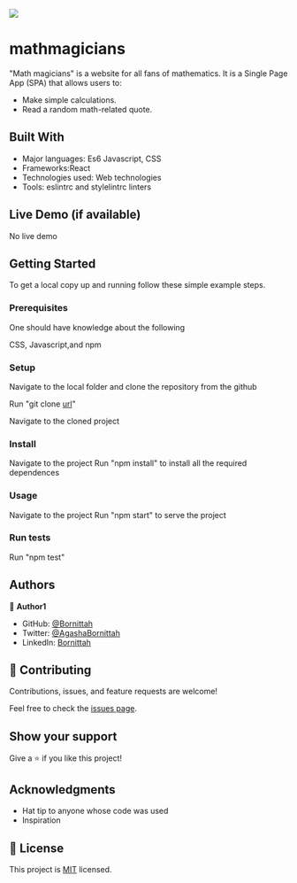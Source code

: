 ![](https://img.shields.io/badge/Microverse-blueviolet)

# mathmagicians
"Math magicians" is a website for all fans of mathematics. It is a Single Page App (SPA) that allows users to:
- Make simple calculations.
- Read a random math-related quote.

## Built With

- Major languages: Es6 Javascript, CSS
- Frameworks:React
- Technologies used: Web technologies
- Tools: eslintrc and stylelintrc linters

## Live Demo (if available)

No live demo


## Getting Started

To get a local copy up and running follow these simple example steps.

### Prerequisites
One should have knowledge about the following

CSS, Javascript,and npm

### Setup
Navigate to the local folder and clone the repository from the github

Run "git clone [url](https://github.com/Bornittah/mathmagicians.git)"

Navigate to the cloned project
### Install
Navigate to the project
Run "npm install" to install all the required dependences
### Usage
Navigate to the project
Run "npm start" to serve the project
### Run tests
Run "npm test"


## Authors

👤 **Author1**

- GitHub: [@Bornittah](https://github.com/Bornittah)
- Twitter: [@AgashaBornittah](https://twitter.com/AgashaBornittah)
- LinkedIn: [Bornittah](www.linkedin.com/in/agasha-bornittah)


## 🤝 Contributing

Contributions, issues, and feature requests are welcome!

Feel free to check the [issues page](https://github.com/Bornittah/mathmagicians/issues).

## Show your support

Give a ⭐️ if you like this project!

## Acknowledgments

- Hat tip to anyone whose code was used
- Inspiration

## 📝 License

This project is [MIT](./MIT.md) licensed.

